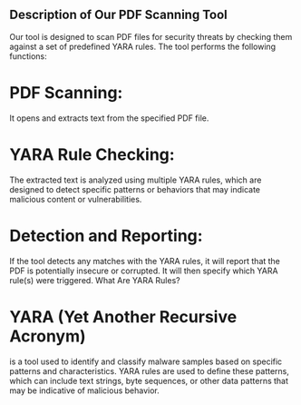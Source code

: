 ## Description of Our PDF Scanning Tool
Our tool is designed to scan PDF files for security threats by checking them against a set of predefined YARA rules. The tool performs the following functions:

# PDF Scanning: 
It opens and extracts text from the specified PDF file.
# YARA Rule Checking:
The extracted text is analyzed using multiple YARA rules, which are designed to detect specific patterns or behaviors that may indicate malicious content or vulnerabilities.
# Detection and Reporting: 
If the tool detects any matches with the YARA rules, it will report that the PDF is potentially insecure or corrupted. It will then specify which YARA rule(s) were triggered.
What Are YARA Rules?

# YARA (Yet Another Recursive Acronym) 
is a tool used to identify and classify malware samples based on specific patterns and characteristics. YARA rules are used to define these patterns, which can include text strings, byte sequences, or other data patterns that may be indicative of malicious behavior. 

